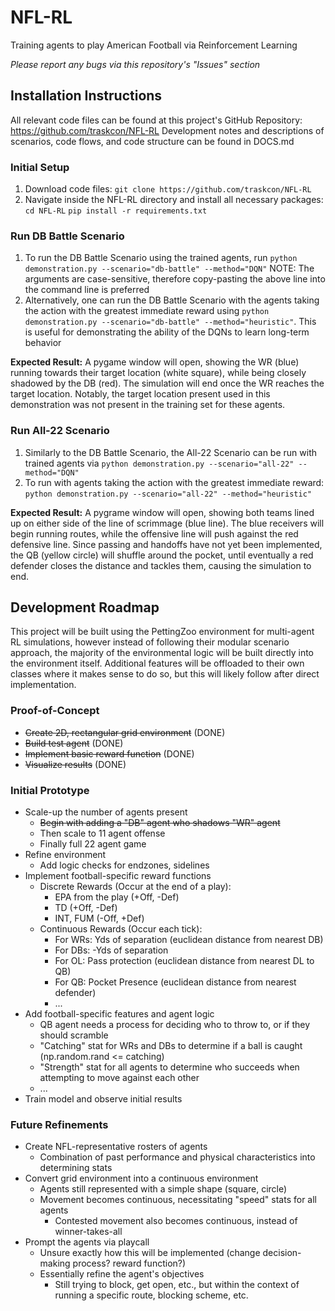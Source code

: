 # NFL-RL
Training agents to play American Football via Reinforcement Learning

_Please report any bugs via this repository's "Issues" section_

## Installation Instructions

All relevant code files can be found at this project's GitHub Repository: https://github.com/traskcon/NFL-RL
Development notes and descriptions of scenarios, code flows, and code structure can be found in DOCS.md

### Initial Setup
1. Download code files: ``git clone https://github.com/traskcon/NFL-RL``
2. Navigate inside the NFL-RL directory and install all necessary packages:
    ``cd NFL-RL``
    ``pip install -r requirements.txt``

### Run DB Battle Scenario
1. To run the DB Battle Scenario using the trained agents, run ``python demonstration.py --scenario="db-battle" --method="DQN"``
   NOTE: The arguments are case-sensitive, therefore copy-pasting the above line into the command line is preferred
2. Alternatively, one can run the DB Battle Scenario with the agents taking the action with the greatest immediate reward using ``python demonstration.py --scenario="db-battle" --method="heuristic"``. This is useful for demonstrating the ability of the DQNs to learn long-term behavior

**Expected Result:** A pygame window will open, showing the WR (blue) running towards their target location (white square), while being closely shadowed by the DB (red). The simulation will end once the WR reaches the target location. Notably, the target location present used in this demonstration was not present in the training set for these agents. 

### Run All-22 Scenario
1. Similarly to the DB Battle Scenario, the All-22 Scenario can be run with trained agents via ``python demonstration.py --scenario="all-22" --method="DQN"``
2. To run with agents taking the action with the greatest immediate reward: ``python demonstration.py --scenario="all-22" --method="heuristic"``

**Expected Result:** A pygrame window will open, showing both teams lined up on either side of the line of scrimmage (blue line). The blue receivers will begin running routes, while the offensive line will push against the red defensive line. Since passing and handoffs have not yet been implemented, the QB (yellow circle) will shuffle around the pocket, until eventually a red defender closes the distance and tackles them, causing the simulation to end.

## Development Roadmap

This project will be built using the PettingZoo environment for multi-agent RL simulations, 
however instead of following their modular scenario approach, the majority of the environmental logic will be built directly into the environment itself.
Additional features will be offloaded to their own classes where it makes sense to do so, but this will likely follow after direct implementation.

### Proof-of-Concept
 * ~~Create 2D, rectangular grid environment~~ (DONE)
 * ~~Build test agent~~ (DONE)
 * ~~Implement basic reward function~~ (DONE)
 * ~~Visualize results~~ (DONE)

### Initial Prototype
 * Scale-up the number of agents present
    * ~~Begin with adding a "DB" agent who shadows "WR" agent~~
    * Then scale to 11 agent offense
    * Finally full 22 agent game
 * Refine environment
    * Add logic checks for endzones, sidelines
 * Implement football-specific reward functions
    * Discrete Rewards (Occur at the end of a play):
        * EPA from the play (+Off, -Def)
        * TD (+Off, -Def)
        * INT, FUM (-Off, +Def)
    * Continuous Rewards (Occur each tick):
        * For WRs: Yds of separation (euclidean distance from nearest DB)
        * For DBs: -Yds of separation
        * For OL: Pass protection (euclidean distance from nearest DL to QB)
        * For QB: Pocket Presence (euclidean distance from nearest defender)
        * ...
 * Add football-specific features and agent logic
    * QB agent needs a process for deciding who to throw to, or if they should scramble
    * "Catching" stat for WRs and DBs to determine if a ball is caught (np.random.rand <= catching)
    * "Strength" stat for all agents to determine who succeeds when attempting to move against each other
    * ...
 * Train model and observe initial results

### Future Refinements
 * Create NFL-representative rosters of agents
    * Combination of past performance and physical characteristics into determining stats
 * Convert grid environment into a continuous environment
    * Agents still represented with a simple shape (square, circle)
    * Movement becomes continuous, necessitating "speed" stats for all agents
        * Contested movement also becomes continuous, instead of winner-takes-all
 * Prompt the agents via playcall
    * Unsure exactly how this will be implemented (change decision-making process? reward function?)
    * Essentially refine the agent's objectives
        * Still trying to block, get open, etc., but within the context of running a specific route, blocking scheme, etc.